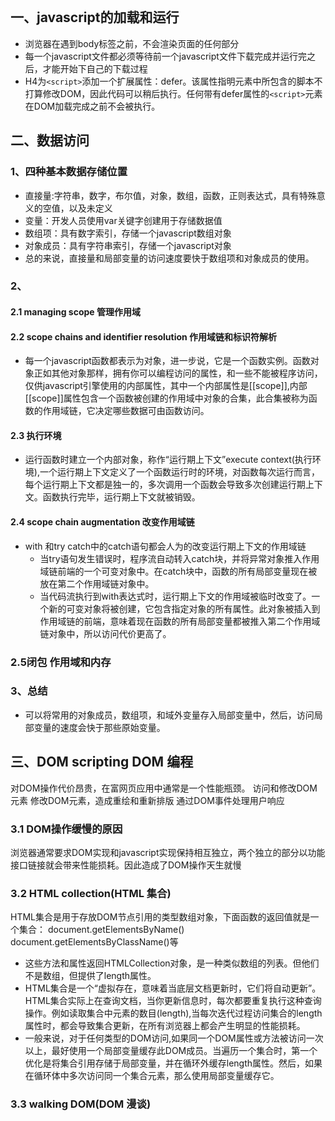 ```javascript
```

## 一、javascript的加载和运行
* 浏览器在遇到body标签之前，不会渲染页面的任何部分
* 每一个javascript文件都必须等待前一个javascript文件下载完成并运行完之后，才能开始下自己的下载过程
* H4为`<script>`添加一个扩展属性：defer。该属性指明元素中所包含的脚本不打算修改DOM，因此代码可以稍后执行。任何带有defer属性的`<script>`元素在DOM加载完成之前不会被执行。

## 二、数据访问
### 1、四种基本数据存储位置
* 直接量:字符串，数字，布尔值，对象，数组，函数，正则表达式，具有特殊意义的空值，以及未定义
* 变量：开发人员使用var关键字创建用于存储数据值
* 数组项：具有数字索引，存储一个javascript数组对象
* 对象成员：具有字符串索引，存储一个javascript对象
* 总的来说，直接量和局部变量的访问速度要快于数组项和对象成员的使用。

### 2、
#### 2.1 managing scope 管理作用域
#### 2.2 scope chains and identifier resolution 作用域链和标识符解析
* 每一个javascript函数都表示为对象，进一步说，它是一个函数实例。函数对象正如其他对象那样，拥有你可以编程访问的属性，和一些不能被程序访问，仅供javascript引擎使用的内部属性，其中一个内部属性是[[scope]],内部[[scope]]属性包含一个函数被创建的作用域中对象的合集，此合集被称为函数的作用域链，它决定哪些数据可由函数访问。
#### 2.3 执行环境
* 运行函数时建立一个内部对象，称作“运行期上下文”execute context(执行环境),一个运行期上下文定义了一个函数运行时的环境，对函数每次运行而言，每个运行期上下文都是独一的，多次调用一个函数会导致多次创建运行期上下文。函数执行完毕，运行期上下文就被销毁。
#### 2.4 scope chain augmentation 改变作用域链
* with 和try catch中的catch语句都会人为的改变运行期上下文的作用域链
  + 当try语句发生错误时，程序流自动转入catch块，并将异常对象推入作用域链前端的一个可变对象中。在catch块中，函数的所有局部变量现在被放在第二个作用域链对象中。
  + 当代码流执行到with表达式时，运行期上下文的作用域被临时改变了。一个新的可变对象将被创建，它包含指定对象的所有属性。此对象被插入到作用域链的前端，意味着现在函数的所有局部变量都被推入第二个作用域链对象中，所以访问代价更高了。
### 2.5闭包 作用域和内存

### 3、总结

* 可以将常用的对象成员，数组项，和域外变量存入局部变量中，然后，访问局部变量的速度会快于那些原始变量。



## 三、DOM scripting DOM 编程
对DOM操作代价昂贵，在富网页应用中通常是一个性能瓶颈。
访问和修改DOM元素
修改DOM元素，造成重绘和重新排版
通过DOM事件处理用户响应

### 3.1 DOM操作缓慢的原因
浏览器通常要求DOM实现和javascript实现保持相互独立，两个独立的部分以功能接口链接就会带来性能损耗。因此造成了DOM操作天生就慢
### 3.2 HTML collection(HTML 集合)
HTML集合是用于存放DOM节点引用的类型数组对象，下面函数的返回值就是一个集合：
document.getElementsByName()  document.getElementsByClassName()等
* 这些方法和属性返回HTMLCollection对象，是一种类似数组的列表。但他们不是数组，但提供了length属性。
* HTML集合是一个“虚拟存在，意味着当底层文档更新时，它们将自动更新”。HTML集合实际上在查询文档，当你更新信息时，每次都要重复执行这种查询操作。例如读取集合中元素的数目(length),当每次迭代过程访问集合的length属性时，都会导致集合更新，在所有浏览器上都会产生明显的性能损耗。
* 一般来说，对于任何类型的DOM访问,如果同一个DOM属性或方法被访问一次以上，最好使用一个局部变量缓存此DOM成员。当遍历一个集合时，第一个优化是将集合引用存储于局部变量，并在循环外缓存length属性。然后，如果在循环体中多次访问同一个集合元素，那么使用局部变量缓存它。
### 3.3 walking DOM(DOM 漫谈)